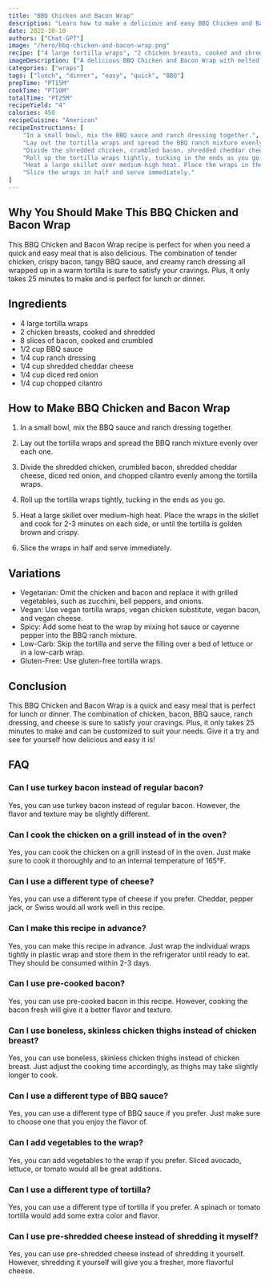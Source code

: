 ```yaml
---
title: "BBQ Chicken and Bacon Wrap"
description: "Learn how to make a delicious and easy BBQ Chicken and Bacon Wrap. Perfect for a quick lunch or dinner."
date: 2022-10-10
authors: ["Chat-GPT"]
image: "/hero/bbq-chicken-and-bacon-wrap.png"
recipe: ["4 large tortilla wraps", "2 chicken breasts, cooked and shredded", "8 slices of bacon, cooked and crumbled", "1/2 cup BBQ sauce", "1/4 cup ranch dressing", "1/4 cup shredded cheddar cheese", "1/4 cup diced red onion", "1/4 cup chopped cilantro"]
imageDescription: ["A delicious BBQ Chicken and Bacon Wrap with melted cheese and fresh cilantro"]
categories: ["wraps"]
tags: ["lunch", "dinner", "easy", "quick", "BBQ"]
prepTime: "PT15M"
cookTime: "PT10M"
totalTime: "PT25M"
recipeYield: "4"
calories: 450
recipeCuisine: "American"
recipeInstructions: [
    "In a small bowl, mix the BBQ sauce and ranch dressing together.",
    "Lay out the tortilla wraps and spread the BBQ ranch mixture evenly over each one.",
    "Divide the shredded chicken, crumbled bacon, shredded cheddar cheese, diced red onion, and chopped cilantro evenly among the tortilla wraps.",
    "Roll up the tortilla wraps tightly, tucking in the ends as you go.",
    "Heat a large skillet over medium-high heat. Place the wraps in the skillet and cook for 2-3 minutes on each side, or until the tortilla is golden brown and crispy.",
    "Slice the wraps in half and serve immediately."
]
---
```


## Why You Should Make This BBQ Chicken and Bacon Wrap

This BBQ Chicken and Bacon Wrap recipe is perfect for when you need a quick and easy meal that is also delicious. The combination of tender chicken, crispy bacon, tangy BBQ sauce, and creamy ranch dressing all wrapped up in a warm tortilla is sure to satisfy your cravings. Plus, it only takes 25 minutes to make and is perfect for lunch or dinner. 

## Ingredients

- 4 large tortilla wraps
- 2 chicken breasts, cooked and shredded
- 8 slices of bacon, cooked and crumbled
- 1/2 cup BBQ sauce
- 1/4 cup ranch dressing
- 1/4 cup shredded cheddar cheese
- 1/4 cup diced red onion
- 1/4 cup chopped cilantro

## How to Make BBQ Chicken and Bacon Wrap

1. In a small bowl, mix the BBQ sauce and ranch dressing together.

2. Lay out the tortilla wraps and spread the BBQ ranch mixture evenly over each one.

3. Divide the shredded chicken, crumbled bacon, shredded cheddar cheese, diced red onion, and chopped cilantro evenly among the tortilla wraps.

4. Roll up the tortilla wraps tightly, tucking in the ends as you go.

5. Heat a large skillet over medium-high heat. Place the wraps in the skillet and cook for 2-3 minutes on each side, or until the tortilla is golden brown and crispy.

6. Slice the wraps in half and serve immediately.

## Variations

- Vegetarian: Omit the chicken and bacon and replace it with grilled vegetables, such as zucchini, bell peppers, and onions.
- Vegan: Use vegan tortilla wraps, vegan chicken substitute, vegan bacon, and vegan cheese.
- Spicy: Add some heat to the wrap by mixing hot sauce or cayenne pepper into the BBQ ranch mixture.
- Low-Carb: Skip the tortilla and serve the filling over a bed of lettuce or in a low-carb wrap.
- Gluten-Free: Use gluten-free tortilla wraps.

## Conclusion

This BBQ Chicken and Bacon Wrap is a quick and easy meal that is perfect for lunch or dinner. The combination of chicken, bacon, BBQ sauce, ranch dressing, and cheese is sure to satisfy your cravings. Plus, it only takes 25 minutes to make and can be customized to suit your needs. Give it a try and see for yourself how delicious and easy it is!

## FAQ

### Can I use turkey bacon instead of regular bacon?

Yes, you can use turkey bacon instead of regular bacon. However, the flavor and texture may be slightly different.

### Can I cook the chicken on a grill instead of in the oven?

Yes, you can cook the chicken on a grill instead of in the oven. Just make sure to cook it thoroughly and to an internal temperature of 165°F.

### Can I use a different type of cheese?

Yes, you can use a different type of cheese if you prefer. Cheddar, pepper jack, or Swiss would all work well in this recipe.

### Can I make this recipe in advance?

Yes, you can make this recipe in advance. Just wrap the individual wraps tightly in plastic wrap and store them in the refrigerator until ready to eat. They should be consumed within 2-3 days.

### Can I use pre-cooked bacon?

Yes, you can use pre-cooked bacon in this recipe. However, cooking the bacon fresh will give it a better flavor and texture.

### Can I use boneless, skinless chicken thighs instead of chicken breast?

Yes, you can use boneless, skinless chicken thighs instead of chicken breast. Just adjust the cooking time accordingly, as thighs may take slightly longer to cook.

### Can I use a different type of BBQ sauce?

Yes, you can use a different type of BBQ sauce if you prefer. Just make sure to choose one that you enjoy the flavor of.

### Can I add vegetables to the wrap?

Yes, you can add vegetables to the wrap if you prefer. Sliced avocado, lettuce, or tomato would all be great additions.

### Can I use a different type of tortilla?

Yes, you can use a different type of tortilla if you prefer. A spinach or tomato tortilla would add some extra color and flavor.

### Can I use pre-shredded cheese instead of shredding it myself?

Yes, you can use pre-shredded cheese instead of shredding it yourself. However, shredding it yourself will give you a fresher, more flavorful cheese.